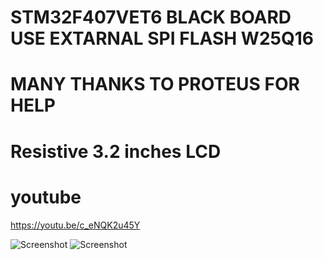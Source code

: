 # STM32F407VET6 BLACK BOARD USE EXTARNAL SPI FLASH W25Q16

# MANY THANKS TO PROTEUS FOR HELP

# Resistive 3.2 inches LCD 

# youtube
https://youtu.be/c_eNQK2u45Y

![Screenshot](/PICTURES/00.jpg)
![Screenshot](/PICTURES/01.jpg)
